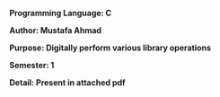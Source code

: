 <b>Programming Language: C

<b>Author: Mustafa Ahmad

<b>Purpose: Digitally perform various library operations

<b>Semester: 1

<b>Detail: Present in attached pdf
